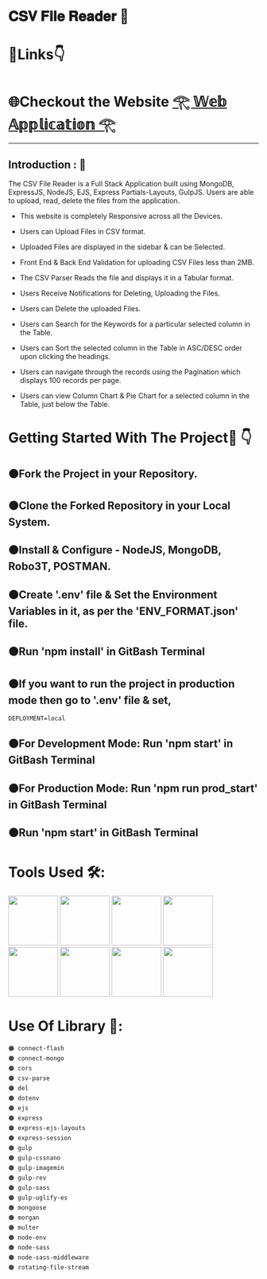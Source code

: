 #  𝐂𝐒𝐕 𝐅𝐢𝐥𝐞 𝐑𝐞𝐚𝐝𝐞𝐫 🦁
# 🔗Links👇
# 🌐Checkout the Website [𓂀 𝕎𝕖𝕓 𝔸𝕡𝕡𝕝𝕚𝕔𝕒𝕥𝕚𝕠𝕟 𓂀](https://ninjas-csv-uploader.onrender.com)
---
## Introduction : 🫵
The CSV File Reader is a Full Stack Application built using MongoDB, ExpressJS, NodeJS, EJS, Express Partials-Layouts, GulpJS. 
Users are able to upload, read, delete the files from the application.

- This website is completely Responsive across all the Devices.

- Users can Upload Files in CSV format.

- Uploaded Files are displayed in the sidebar & can be Selected.

- Front End & Back End Validation for uploading CSV Files less than 2MB.

- The CSV Parser Reads the file and displays it in a Tabular format.

- Users Receive Notifications for Deleting, Uploading the Files.

- Users can Delete the uploaded Files.

- Users can Search for the Keywords for a particular selected column in the Table.

- Users can Sort the selected column in the Table in ASC/DESC order upon clicking the headings.

- Users can navigate through the records using the Pagination which displays 100 records per page.

- Users can view Column Chart & Pie Chart for a selected column in the Table, just below the Table.


    
# Getting Started With The Project🏃 👇
  🟠Fork the Project in your Repository.
  ---
  🟠Clone the Forked Repository in your Local System.
  ---
  🟠Install & Configure - NodeJS, MongoDB, Robo3T, POSTMAN.
  ---
  🟠Create '.env' file & Set the Environment Variables in it, as per the 'ENV_FORMAT.json' file.
  ---
  🟠Run 'npm install' in GitBash Terminal
  ---
  🟠If you want to run the project in production mode then go to '.env' file & set,
  ---
    DEPLOYMENT=local
    
  🟠For Development Mode:
    Run 'npm start' in GitBash Terminal
  ---
  🟠For Production Mode:
    Run 'npm run prod_start' in GitBash Terminal
  ---
  🟠Run 'npm start' in GitBash Terminal
  ---
  # Tools Used 🛠️:
  <img width="100" height="100" src="https://encrypted-tbn0.gstatic.com/images?q=tbn:ANd9GcTRL37a98t6tH4jqXJ55nh1N_LGiT0F90ucnWMdXr0Xbw&s">
  <img width="100" height="100" src="https://dkl2gez3gijkp.cloudfront.net/lib/uploads/2012/12/css-3-help1.jpg">  
  <img width="100" height="100"src="https://images.ctfassets.net/aq13lwl6616q/7cS8gBoWulxkWNWEm0FspJ/c7eb42dd82e27279307f8b9fc9b136fa/nodejs_cover_photo_smaller_size.png">
  <img width="100" height="100" src="https://encrypted-tbn0.gstatic.com/images?q=tbn:ANd9GcTL1XBtHfkQB8jl_hZtMwVdse-OJ-HkXmMQlcrrsT4&s">
  <img width="100" height="100" src="https://static.vecteezy.com/system/resources/previews/012/697/297/original/3d-bootstrap-programming-framework-logo-free-png.png">
  <img width="100" height="100" src="https://res.cloudinary.com/practicaldev/image/fetch/s--YbV36HLj--/c_imagga_scale,f_auto,fl_progressive,h_420,q_auto,w_1000/https://dev-to-uploads.s3.amazonaws.com/i/hpg6if7btrwilqkidqbe.png">
  <img width="100" height="100" src="https://newrelic.com/sites/default/files/styles/og_image/public/2021-10/mongo_logo.jpg?h=2a479378&itok=_jsp1xWA">
  <img width="100" height="100" src="https://encrypted-tbn0.gstatic.com/images?q=tbn:ANd9GcTLy-1SN4fo9U4Sn7S4aI_PyQr5x9sODPQ6V2-YHT4&s">
  
 # Use Of Library 📙:
 
    🟠 connect-flash
    🟠 connect-mongo   
    🟠 cors
    🟠 csv-parse
    🟠 del
    🟠 dotenv
    🟠 ejs
    🟠 express
    🟠 express-ejs-layouts
    🟠 express-session
    🟠 gulp
    🟠 gulp-cssnano
    🟠 gulp-imagemin
    🟠 gulp-rev
    🟠 gulp-sass
    🟠 gulp-uglify-es
    🟠 mongoose
    🟠 morgan
    🟠 multer
    🟠 node-env
    🟠 node-sass
    🟠 node-sass-middleware
    🟠 rotating-file-stream
